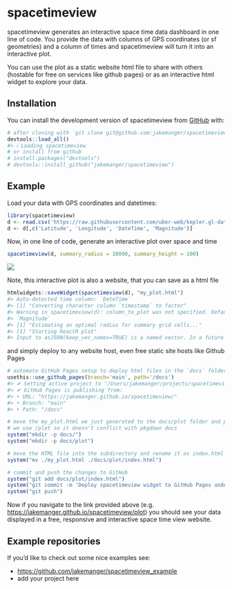 
<!-- README.md is generated from README.Rmd. Please edit that file -->

# spacetimeview

<!-- badges: start -->
<!-- badges: end -->

spacetimeview generates an interactive space time data dashboard in one
line of code. You provide the data with columns of GPS coordinates (or
sf geometries) and a column of times and spacetimeview will turn it into
an interactive plot.

You can use the plot as a static website html file to share with others
(hostable for free on services like github pages) or as an interactive
html widget to explore your data.

## Installation

You can install the development version of spacetimeview from
[GitHub](https://github.com/) with:

``` r
# after cloning with `git clone git@github.com:jakemanger/spacetimeview.git`
devtools::load_all()
#> ℹ Loading spacetimeview
# or install from github
# install.packages("devtools")
# devtools::install_github("jakemanger/spacetimeview")
```

## Example

Load your data with GPS coordinates and datetimes:

``` r
library(spacetimeview)
d <- read.csv('https://raw.githubusercontent.com/uber-web/kepler.gl-data/master/earthquakes/data.csv')
d <- d[,c('Latitude', 'Longitude', 'DateTime', 'Magnitude')]
```

Now, in one line of code, generate an interactive plot over space and
time

``` r
spacetimeview(d, summary_radius = 10000, summary_height = 100)
```

![](visualisation.gif)

Note, this interactive plot is also a website, that you can save as a
html file

``` r
htmlwidgets::saveWidget(spacetimeview(d), "my_plot.html")
#> Auto-detected time column: `DateTime`
#> [1] "Converting character column `timestamp` to factor"
#> Warning in spacetimeview(d): column_to_plot was not specified. Defaulting to
#> `Magnitude`
#> [1] "Estimating an optimal radius for summary grid cells..."
#> [1] "Starting ReactR plot"
#> Input to asJSON(keep_vec_names=TRUE) is a named vector. In a future version of jsonlite, this option will not be supported, and named vectors will be translated into arrays instead of objects. If you want JSON object output, please use a named list instead. See ?toJSON.
```

and simply deploy to any website host, even free static site hosts like
Github Pages

``` r
# automate GitHub Pages setup to deploy html files in the `docs` folder
usethis::use_github_pages(branch='main', path='/docs')
#> ✔ Setting active project to "/Users/jakemanger/projects/spacetimeview".
#> ✔ GitHub Pages is publishing from:
#> • URL: "https://jakemanger.github.io/spacetimeview/"
#> • Branch: "main"
#> • Path: "/docs"

# move the my_plot.html we just generated to the docs/plot folder and push it to github
# we use /plot so it doesn't conflict with pkgdown docs
system("mkdir -p docs/")
system("mkdir -p docs/plot")

# move the HTML file into the subdirectory and rename it as index.html for direct access
system("mv ./my_plot.html ./docs/plot/index.html")

# commit and push the changes to GitHub
system("git add docs/plot/index.html")
system("git commit -m 'Deploy spacetimeview widget to GitHub Pages under /plot'")
system("git push")
```

Now if you navigate to the link provided above (e.g.
<https://jakemanger.github.io/spacetimeview/plot>) you should see your
data displayed in a free, responsive and interactive space time view
website.

## Example repositories

If you’d like to check out some nice examples see: 
- <https://github.com/jakemanger/spacetimeview_example>
- add your project here
